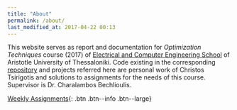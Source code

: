 ```yaml
---
title: "About"
permalink: /about/
last_modified_at: 2017-04-22 00:13
---
```


This website serves as report and documentation for _Optimization Techniques_
course (2017) of [Electrical and Computer Engineering School][ece-auth]
of Aristotle University of Thessaloniki. Code existing in the corresponding
[repository][repo] and projects referred here are personal work of Christos
Tsirigotis and solutions to assignments for the needs of this course. Supervisor
is Dr. Charalambos Bechlioulis.

[Weekly Assignments](/assignments/info/){: .btn .btn--info .btn--large}

[ece-auth]: http://ee.auth.gr/
[repo]: https://github.com/tsirif/optimization-auth-course
